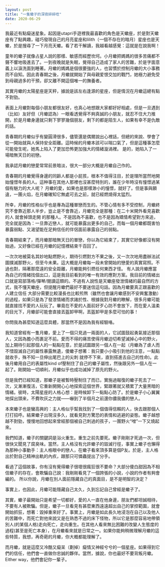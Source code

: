 ```yaml
---
layout: post
title: "一隻蠍子的深夜碎碎唸"
date: 2020-06-29
---
```


我最近有點癡迷星象。起因是utapri手遊裡我最喜歡的角色是天蠍座，於是對天蠍座有了點興趣，碰巧發現自己的月亮星座和lilith（一個不存在的暗月）星座也是天蠍，於是搜尋了一下月亮天蠍。看了若干解讀，我越看越感覺：這就是在說我啊！

童年的蠍子就像占星人說的那樣、敏感而經歷坎坷。小月蠍把媽媽的很多苦痛都不聲不響地吸進去了。一到夜晚就是失眠，覺得自己造成了家人的苦難，於是字面意義上以淚洗面到睡著。月蠍的媽媽是個很要強的人，也習慣於控制月蠍的大小事務 而不自知。因此青春期之後，月蠍就開始了與母親爱恨交加的戰鬥，她極力避免受到母親過多的干預，卻又離不開這個唯一的撫養者。

其實月蠍的太陽星座是天秤，據說是該左右逢源的星座，但是情況在月蠍這總有點不對勁。

表面上月蠍對每個小朋友都很友好，也真心地想跟大家都好好相處，但是一旦遇到（比如）友好但（月蠍認為）一眼看透覺得不夠真誠的小朋友，就忍不住大力推開，於是月蠍身邊就只剩下寥寥幾個朋友，剩下的都是陌生人，如果有幸不是仇敵的話。

青春期的月蠍似乎有變圓滑很多，儘管還是偶爾說出心裡話，但總的來說、學會了從一開始就與人保持安全距離。這時候的月蠍本該可以喘口氣了，但是這種事怎麼可能發生呢，她馬上陷入了更加恐怖更加強大的情緒漩渦裡。
是的，她陷入了一場暗無天日的初戀。

我承認月蠍的戀愛常常前景暗淡，很大一部分大概是月蠍自己作的。

青春期的月蠍覺得身邊的同齡人都是小屁孩，根本不值得注目，於是理所當然地開始憧憬年長的人。這种事在其他人那裡也沒甚麼特別的，誰在少年時沒有憧憬過某個有魅力的大人呢？
月蠍的愛，如果也是那樣渺小的憧憬，就好了。但是事與願違，一團火焰，在月蠍確知它無處可去之前，就已經燃燒得太猛烈。

所幸，月蠍的性格似乎也是專為這種單戀而生的。不管心情有多不受控制，月蠍終究不會靠近那人半步，豈止是不會靠近，月蠍完全是那種：在二十米開外看見喜歡的人 就會掉頭走開 的那種人。不是因為不喜歡，也不是因為矯情希望對方來追，完全就是因為：一旦靠近戀人，就可能暴露出更多的自己，而每一個月蠍都既害怕暴露弱點、又渴望能在足夠信任的伴侶面前暴露自己的弱點。

青春期結束了，而月蠍那暗無天日的單戀，你以為它結束了，其實它好像都沒有開始過，又好像已經在月蠍的記憶裡結束千百回了。

一次次地被莫名其妙地點燃野火，期待引燃對方不果之後，又一次次地用盡辦法試圖撲滅那野火，但至今未果。這大概是月蠍每一段未曾開始的戀愛的真實寫照。不過也對，隔著那麼遠的安全距離，月蠍能夠引燃任何東西才怪。
有人說月蠍應當為自己的情緒找個出口，這是我目前看到的唯一有效的應對方案。我目前的情緒出口就是寫部落格/彈琴/閱讀這類的。不過有人說性是天蠍座發泄情緒的最自然的方式，我不懂天蠍座，但提醒月蠍們最好不要迷信這句話。因為月蠍要真正跟喜歡的人建立信任 大部分需要比較漫長也比較煎熬（雖然也會讓月蠍感到不安興奮激動）的過程，如果只是為了發泄情緒而求諸於性、根據我對月蠍的瞭解，很多月蠍可能就直接找不愛的人玩玩了。畢竟在不愛的人面前好歹心防不會放下，而在愛人溫柔的目光下，月蠍卻可能會直接丟盔卸甲啊，丟盔卸甲是多麼可怕的事！

你問我為甚麼知道這麼具體，那當然不是因為我有經驗咯。

我知道曾經有一隻月蠍，愛上了一個只見過一兩面的人，它試圖鼓起勇氣接近那個人，又因為膽小而裹足不前。愛而不得的痛苦使得月蠍迫切希望滅掉心中的野火，加上期待引起那個人的一點點在意，於是試圖跟另一個人在一起（月蠍為了虐人而不惜毀滅自己的屬性暴露無遺，傻蠍子想著：我只要小小吸引到他的注意，一點點就收手，殊不知一旦伸出尾巴上的尖刺 就停不下來，直到搭進去自己的性命)。此後月蠍用自己的表屬性kind of壓制住了自己的蠍子屬性，然後跟另外一個人在一起了。剛開始一切順利，月蠍似乎也成功滅掉了原先的野火。

但是我們已經知道，那蠍子是被暫時壓制住了而已，實施過報復的蠍子死去了一次，又漸漸復活，它重新開開心心地探索這個世界，緊跟著就又積累了大量黑暗的情緒。彼時，太陽星座的人格心想：是時候卸下一點點心防了。於是蠍子小心翼翼地探出頭来，不費吹灰之力就——嚇到了半個月之前還你儂我儂的戀人。

本來蠍子也是蠻高興的：主人格似乎幫我找到了一個值得信賴的人，快去跟那個人打打招呼。結果蠍子出現沒多久，就看見對方驚恐的表情和逃避的姿態。蠍子越想越不對勁，慢慢地回想起來曾經那個被自己刺過的孩子，一團野火“噌”一下又燒起來。

我們知道，蠍子的關鍵詞是浴火重生。重生之前先要死。蠍子剛剛才死過一次，但很快又聞見了腐臭味。當然，主人格沒有允許蠍子的毀滅行徑，事實上蠍子也懶得為那种小事動手：主人格眼中的戀人，在蠍子看來頂多算是個P友。於是，主人格出於對自己精神出軌的內疚，跟那只可憐蟲提出了分手。

看過了這個故事，你有沒有覺得蠍子很壞很瘋狂很不要命？大部分傻白甜因為不相信蠍子的存在，會欺騙自己說：我剛剛看見了一個誇張的小說，小說的作者有夠會編的。
所以你說，月蠍在別人面前隱藏自己的真面目，是不是明智的決定？

事實上，也因此，月蠍可能隱藏自己太久，久到忘記自己曾經是蠍子了。

其實，蠍子最開始只是希望一切都好，愛的人一直在他身邊，朋友們都坦誠相待，不要有人被欺騙。但是，蠍子一旦看見有甚麼東西遠遠超出自己的掌控範圍，就會開始抓狂，想著：毀掉重來好了。事實上，月蠍是如此長久地浸泡在自己以及他人的苦難中，而死亡對他來說又是在熟悉不過的床下怪物，所以它是那麼容易地帶領別人(的某個人格)走向死亡，走向重生。在其他人看來無比困難的改變人生態度的過程(甚至是死亡本身），在月蠍看來就是日常之一。如果你能夠稍微理解月蠍的這些特質，我想，再奇葩的月蠍，你大概都能理解了。

而月蠍，就是這麼又冷酷又癡呆（劃掉）癡情又神經兮兮的一個星座。如果得到它們的信任，他們會一直做你忠誠的夥伴。當然，據說，你也最好不要背叛月蠍。Either way，他們會記你一輩子。
